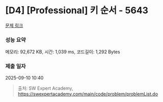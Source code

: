 # [D4] [Professional] 키 순서 - 5643 

[문제 링크](https://swexpertacademy.com/main/code/problem/problemDetail.do?contestProbId=AWXQsLWKd5cDFAUo) 

### 성능 요약

메모리: 92,672 KB, 시간: 1,039 ms, 코드길이: 1,292 Bytes

### 제출 일자

2025-09-10 10:40



> 출처: SW Expert Academy, https://swexpertacademy.com/main/code/problem/problemList.do